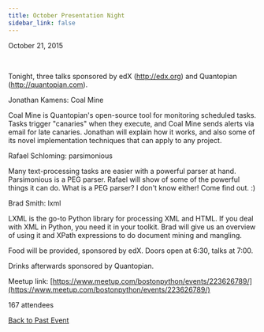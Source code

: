 ```yaml
---
title: October Presentation Night
sidebar_link: false
---
```


October 21, 2015


   

Tonight, three talks sponsored by edX (http://edx.org) and Quantopian (http://quantopian.com).

Jonathan Kamens: Coal Mine

Coal Mine is Quantopian's open-source tool for monitoring scheduled tasks. Tasks trigger "canaries" when they execute, and Coal Mine sends alerts via email for late canaries. Jonathan will explain how it works, and also some of its novel implementation techniques that can apply to any project.

Rafael Schloming: parsimonious

Many text-processing tasks are easier with a powerful parser at hand. Parsimonious is a PEG parser. Rafael will show of some of the powerful things it can do. What is a PEG parser? I don't know either! Come find out. :)

Brad Smith: lxml

LXML is the go-to Python library for processing XML and HTML. If you deal with XML in Python, you need it in your toolkit. Brad will give us an overview of using it and XPath expressions to do document mining and mangling.

Food will be provided, sponsored by edX. Doors open at 6:30, talks at 7:00.

Drinks afterwards sponsored by Quantopian.


Meetup link: [https://www.meetup.com/bostonpython/events/223626789/](https://www.meetup.com/bostonpython/events/223626789/)

167 attendees

[Back to Past Event](past-events.md)